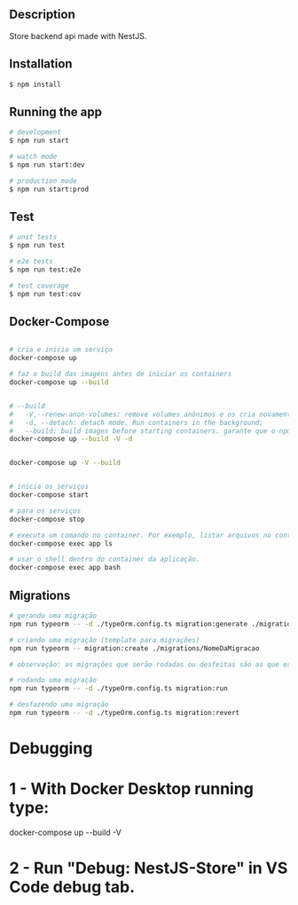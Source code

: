 ## Description

Store backend api made with NestJS.

## Installation

```bash
$ npm install
```

## Running the app

```bash
# development
$ npm run start

# watch mode
$ npm run start:dev

# production mode
$ npm run start:prod
```

## Test

```bash
# unit tests
$ npm run test

# e2e tests
$ npm run test:e2e

# test coverage
$ npm run test:cov
```

## Docker-Compose

```bash

# cria e inicia um serviço
docker-compose up

# faz o build das imagens antes de iniciar os containers
docker-compose up --build


# --build
#   -V,--renew-anon-volumes: remove volumes anônimos e os cria novamente;
#   -d, --detach: detach mode. Run containers in the background;
#   --build: build images before starting containers. garante que o npm install rode novamente, durante o processo de build.
docker-compose up --build -V -d


docker-compose up -V --build


# inicia os serviços
docker-compose start

# para os serviços
docker-compose stop

# executa um comando no container. Por exemplo, listar arquivos no container do aplicativo.
docker-compose exec app ls

# usar o shell dentro do container da aplicação.
docker-compose exec app bash

```

## Migrations

```bash
# gerando uma migração
npm run typeorm -- -d ./typeOrm.config.ts migration:generate ./migrations/NomeDaMigracao

# criando uma migração (template para migrações)
npm run typeorm -- migration:create ./migrations/NomeDaMigracao

# observação: as migrações que serão rodadas ou desfeitas são as que estão definidas no campo migrations do DataSource no arquivo typeOrm.config.ts.

# rodando uma migração
npm run typeorm -- -d ./typeOrm.config.ts migration:run

# desfazendo uma migração
npm run typeorm -- -d ./typeOrm.config.ts migration:revert

```

# Debugging

# 1 - With Docker Desktop running type:

docker-compose up --build -V

# 2 - Run "Debug: NestJS-Store" in VS Code debug tab.
